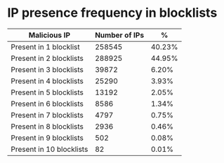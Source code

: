 # IP presence frequency in blocklists
| Malicious IP | Number of IPs | % |
|----|----|----|
| Present in 1 blocklist | 258545 | 40.23% |
| Present in 2 blocklists | 288925 | 44.95% |
| Present in 3 blocklists | 39872 | 6.20% |
| Present in 4 blocklists | 25290 | 3.93% |
| Present in 5 blocklists | 13192 | 2.05% |
| Present in 6 blocklists | 8586 | 1.34% |
| Present in 7 blocklists | 4797 | 0.75% |
| Present in 8 blocklists | 2936 | 0.46% |
| Present in 9 blocklists | 502 | 0.08% |
| Present in 10 blocklists | 82 | 0.01% |
